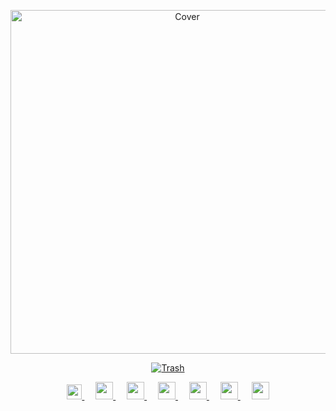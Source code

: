 <p align="center">
    <img src="https://user-images.githubusercontent.com/91766105/180645402-28768e03-b486-4200-b59f-5cf50dfba3bb.png" width="550" alt="Cover" >
<p align="center">
  <a href="https://github.com/shivamkun" class="rich-diff-level-one">
    <img src="https://github-readme-stats.vercel.app/api?username=shivamkun&title_color=000&bg_color=606060&text_color=000&include_all_commits=true&show_icons=true&icon_color=000&count_private=true&hide_border=true&custom_title=OniiChan&" alt="Trash" >
  </a>
</p>

<p align="center">
  <a href="https://dev.to/shivamkun">
    <img src="https://svgur.com/i/TKs.svg" width="24px"/>
  </a>
  &emsp;
  <a href="https://reddit.com/u/shivamnotfound">
    <img src="https://img.icons8.com/ios-glyphs/256/808080/reddit.png" width="28px"/>
  </a>
  &emsp;
    <a href="https://open.spotify.com/user/ltafx34jhzeumjaktpyv4p3vn?si=9e72f14326754fa6">
    <img src="https://img.icons8.com/ios-glyphs/256/808080/spotify.png" width="28px"/>
  </a>
  &emsp;
  <a href="https://ko-fi.com/shivamkun">
    <img src="https://img.icons8.com/ios-glyphs/256/808080/tea.png" width="28px"/>
  </a>
  &emsp;
  <a href="https://shivamkun.github.io">
    <img src="https://img.icons8.com/material/256/808080/globe--v2.png" width="28px"/>
  </a>
  &emsp;
  <a href="https://discord.com/https://discord.gg/bkF4DwdTsH">
    <img src="https://img.icons8.com/ios-filled/256/808080/discord--v1.svg" width="28px"/>
  </a>
&emsp;
  <a href="https://anilist.co/user/ShivamSemsei">
    <img src="https://img.icons8.com/ios-filled/256/808080/anime.png" width="28px"/>
  </a>

